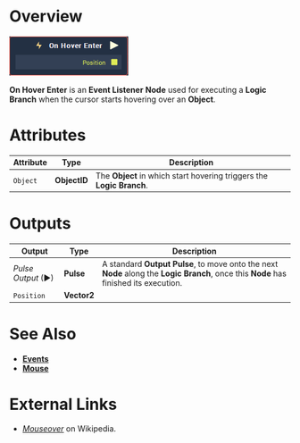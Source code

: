 # Overview

![The On Hover Enter Node.](../../../.gitbook/assets/node-on-hover-enter.png)

**On Hover Enter** is an **Event Listener** **Node** used for executing a **Logic Branch** when the cursor starts hovering over an **Object**.

# Attributes

|Attribute|Type|Description|
|---|---|---|
| `Object` | **ObjectID** | The **Object** in which start hovering triggers the **Logic Branch**.|


# Outputs

|Output|Type|Description|
|---|---|---|
|*Pulse Output* (►)|**Pulse**|A standard **Output Pulse**, to move onto the next **Node** along the **Logic Branch**, once this **Node** has finished its execution.|
| `Position` | **Vector2** | |

# See Also

* [**Events**](../README.md)
* [**Mouse**](README.md)

# External Links

* [_Mouseover_](https://en.wikipedia.org/wiki/Mouseover) on Wikipedia.

